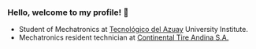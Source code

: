 ### Hello, welcome to my profile! 👋

- Student of Mechatronics at [Tecnológico del Azuay](https://www.tecazuay.edu.ec/mecatronica/) University Institute.
- Mechatronics resident technician at [Continental Tire Andina S.A.](https://www.continental-tires.com/ec/es/)

